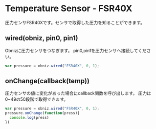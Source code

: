 # Temperature Sensor - FSR40X
圧力センサFSR40Xです。センサで取得した圧力を知ることができます。

## wired(obniz, pin0, pin1)
Obnizに圧力センサをつなぎます。
pin0,pin1を圧力センサへ接続してください。
```javascript
var pressure = obniz.wired("FSR40X", 0, 1);
```

## onChange(callback(temp))
圧力センサの値に変化があった場合にcallback関数を呼び出します。
圧力は0~49の50段階で取得できます。

```javascript
var pressure = obniz.wired("FSR40X", 0, 1);
pressure.onChange(function(press){
  console.log(press)
})
```
